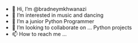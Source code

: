 - 👋 Hi, I’m @bradneymkhwanazi
- 👀 I’m interested in music and dancing 
- 🌱 I’m a junior Python Programmer
- 💞️ I’m looking to collaborate on ... Python projects 
- 📫 How to reach me ...

<!---
bradneymkhwanazi/bradneymkhwanazi is a ✨ special ✨ repository because its `README.md` (this file) appears on your GitHub profile.
You can click the Preview link to take a look at your changes.
--->

